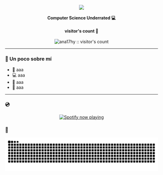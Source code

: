 <p align="center">
  <img src="https://i.pinimg.com/originals/05/b8/b1/05b8b1180de632724fc83cc724056d79.gif" width="250" />
</p>

<p align="center">
  <b>Computer Science Underrated 💻</b>
</p>

<h4 align="center">visitor's count 👀</h4>

<p align="center">
  <img src="https://profile-counter.glitch.me/ana17hy/count.svg" alt="ana17hy :: visitor's count"/>
</p>


---

### 🌸 Un poco sobre mí

- 🧠 aaa
- 💻 aaa
- 🐍 aaa
- 🎀 aaa

---

### 💿

<p align="center">
  <a href="https://open.spotify.com/user/jdbsl29ltkpw0s28xolrbj0l7">
    <img src="https://spotify-github-profile.vercel.app/api/view?uid=jdbsl29ltkpw0s28xolrbj0l7&cover_image=true&theme=novatorem&bar_color=ffb6c1&bar_color_cover=false" alt="Spotify now playing" />
  </a>
</p>



### 🐍 

<div align="center">
  <picture>
    <source media="(prefers-color-scheme: dark)" srcset="https://raw.githubusercontent.com/ana17hy/ana17hy/output/snake-pastel-dark.svg" />
    <source media="(prefers-color-scheme: light)" srcset="https://raw.githubusercontent.com/ana17hy/ana17hy/output/snake-pastel.svg" />
    <img alt="GitHub contribution snake animation" src="https://raw.githubusercontent.com/ana17hy/ana17hy/output/snake-pastel.svg" />
  </picture>
</div>



